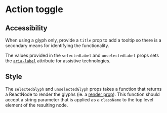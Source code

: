 # Action toggle

## Accessibility

When using a glyph only, provide a `title` prop to add a tooltip so there is a secondary means for identifying the functionality.

The values provided in the `selectedLabel` and `unselectedLabel` props sets the [`aria-label`](https://developer.mozilla.org/en-US/docs/Web/Accessibility/ARIA/ARIA_Techniques/Using_the_aria-label_attribute) attribute for assistive technologies.

## Style

The `selectedGlyph` and `unselectedGlyph` props takes a function that returns a ReactNode to render the glyphs (ie. a [render prop](https://reactjs.org/docs/render-props.html)). This function should accept a string parameter that is applied as a `className` to the top level element of the resulting node.
